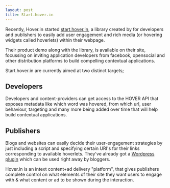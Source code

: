 ```yaml
---
layout: post
title: Start.hover.in
---
```


Recently, Hover.in started <a href="http://start.hover.in/">start.hover.in</a>, a library created by for developers and publishers to easily add user engagement and rich media (or hovering widgets called hoverlets) within their webpage.

Their product demo along with the library, is available on their site, focussing on inviting application developers from facebook, opensocial and other distribution platforms to build compelling contextual applications.

Start.hover.in are currently aimed at two distinct targets;

## Developers

Developers and content-providers can get access to the HOVER API that exposes metadata like which word was hovered, from which url, user behaviour, targeting and many more being added over time that will help build contextual applications.

## Publishers

Blogs and websites can easily decide their user-engagement strategies by just including a script and specifying certain URI's for their links corresponding to available hoverlets. They've already got a <a href="http://wordpress.org/extend/plugins/wp-hover/">Wordpress plugin</a> which can be used right away by bloggers.

Hover.in is an intext content+ad delivery "platform", that gives publishers complete control on what elements of their site they want users to engage with & what content or ad to be shown during the interaction.